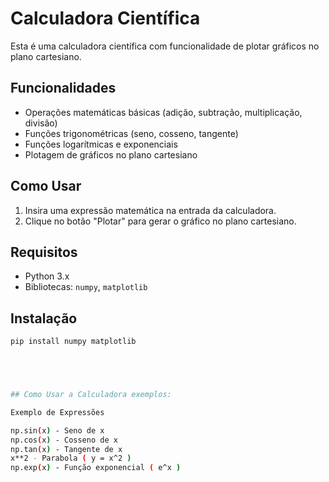 # Calculadora Científica

Esta é uma calculadora científica com funcionalidade de plotar gráficos no plano cartesiano.

## Funcionalidades

- Operações matemáticas básicas (adição, subtração, multiplicação, divisão)
- Funções trigonométricas (seno, cosseno, tangente)
- Funções logarítmicas e exponenciais
- Plotagem de gráficos no plano cartesiano

## Como Usar

1. Insira uma expressão matemática na entrada da calculadora.
2. Clique no botão "Plotar" para gerar o gráfico no plano cartesiano.

## Requisitos

- Python 3.x
- Bibliotecas: `numpy`, `matplotlib`

## Instalação

```sh
pip install numpy matplotlib





## Como Usar a Calculadora exemplos:

Exemplo de Expressões

np.sin(x) - Seno de x
np.cos(x) - Cosseno de x
np.tan(x) - Tangente de x
x**2 - Parabola ( y = x^2 )
np.exp(x) - Função exponencial ( e^x )

